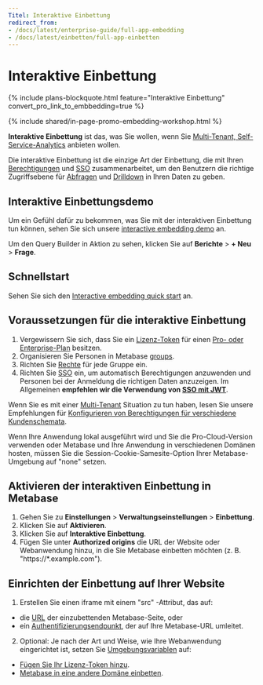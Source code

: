 ```yaml
---
Titel: Interaktive Einbettung
redirect_from:
- /docs/latest/enterprise-guide/full-app-embedding
- /docs/latest/einbetten/full-app-einbetten
---
```



# Interaktive Einbettung


{% include plans-blockquote.html feature="Interaktive Einbettung" convert_pro_link_to_embbedding=true %}


{% include shared/in-page-promo-embedding-workshop.html %}


**Interaktive Einbettung** ist das, was Sie wollen, wenn Sie [Multi-Tenant, Self-Service-Analytics](https://www.metabase.com/learn/metabase-basics/embedding/multi-tenant-self-service-analytics) anbieten wollen.


Die interaktive Einbettung ist die einzige Art der Einbettung, die mit Ihren [Berechtigungen](../permissions/introduction.md) und [SSO](../people-and-groups/start.md#authentication) zusammenarbeitet, um den Benutzern die richtige Zugriffsebene für [Abfragen](https://www.metabase.com/glossary/query_builder) und [Drilldown](https://www.metabase.com/learn/metabase-basics/querying-and-dashboards/questions/drill-through) in Ihren Daten zu geben.


## Interaktive Einbettungsdemo


Um ein Gefühl dafür zu bekommen, was Sie mit der interaktiven Einbettung tun können, sehen Sie sich unsere [interactive embedding demo](https://www.metabase.com/embedding-demo) an.


Um den Query Builder in Aktion zu sehen, klicken Sie auf **Berichte** > **+ Neu** > **Frage**.


## Schnellstart


Sehen Sie sich den [Interactive embedding quick start](./interactive-embedding-quick-start-guide.md) an.


## Voraussetzungen für die interaktive Einbettung


1. Vergewissern Sie sich, dass Sie ein [Lizenz-Token](../installation-and-operation/activating-the-enterprise-edition.md) für einen [Pro- oder Enterprise-Plan](https://store.metabase.com/checkout/login-details) besitzen.
2. Organisieren Sie Personen in Metabase [groups](../people-and-groups/start.md).
3. Richten Sie [Rechte](../permissions/introduction.md) für jede Gruppe ein.
4. Richten Sie [SSO](../people-and-groups/start.md#authentication) ein, um automatisch Berechtigungen anzuwenden und Personen bei der Anmeldung die richtigen Daten anzuzeigen. Im Allgemeinen **empfehlen wir die Verwendung von [SSO mit JWT](../people-and-groups/authenticating-with-jwt.md)**.


Wenn Sie es mit einer [Multi-Tenant](https://www.metabase.com/learn/metabase-basics/embedding/multi-tenant-self-service-analytics) Situation zu tun haben, lesen Sie unsere Empfehlungen für [Konfigurieren von Berechtigungen für verschiedene Kundenschemata](../permissions/embedding.md).


Wenn Ihre Anwendung lokal ausgeführt wird und Sie die Pro-Cloud-Version verwenden oder Metabase und Ihre Anwendung in verschiedenen Domänen hosten, müssen Sie die Session-Cookie-Samesite-Option Ihrer Metabase-Umgebung auf "none" setzen.


## Aktivieren der interaktiven Einbettung in Metabase


1. Gehen Sie zu **Einstellungen** > **Verwaltungseinstellungen** > **Einbettung**.
2. Klicken Sie auf **Aktivieren**.
3. Klicken Sie auf **Interaktive Einbettung**.
4. Fügen Sie unter **Authorized origins** die URL der Website oder Webanwendung hinzu, in die Sie Metabase einbetten möchten (z. B. "https://*.example.com").


## Einrichten der Einbettung auf Ihrer Website


1. Erstellen Sie einen iframe mit einem "src" -Attribut, das auf:
- die [URL](#pointing-an-iframe-to-a-metabase-url) der einzubettenden Metabase-Seite, oder
- ein [Authentifizierungsendpunkt](#pointing-an-iframe-to-an-authentication-endpoint), der auf Ihre Metabase-URL umleitet.
2. Optional: Je nach der Art und Weise, wie Ihre Webanwendung eingerichtet ist, setzen Sie [Umgebungsvariablen](../configuring-metabase/environment-variables.md) auf:
- [Fügen Sie Ihr Lizenz-Token hinzu](../configuring-metabase/environment-variables.md#mb_premium_embedding_token).
- [Metabase in eine andere Domäne einbetten](#embedding-metabase-in-a-different-domain).
